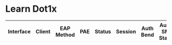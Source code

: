 
# Learn Dot1x
| Interface | Client | EAP Method | PAE | Status | Session | Auth Bend | Auth SM State | Max Reauth | Max Requests | Last RX MAC | RX Invalid | RX Error | RX Logoff | RX Response | RX Start | RX Total | TX Requests | TX Request ID | TX Total | Quiet Period | Server Timeout | Supplicant Timeout | TX Period |
| --------- | ------ | ---------- | --- | ------ | ------- | --------- | ------------- | ---------- | ------------ | ----------- | ---------- | -------- | --------- | ----------- | -------- | -------- | ----------- | ------------- | -------- | ------------ | -------------- | ------------------ | --------- |  